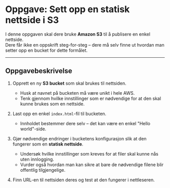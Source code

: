 # Oppgave: Sett opp en statisk nettside i S3

I denne oppgaven skal dere bruke **Amazon S3** til å publisere en enkel nettside.  
Dere får ikke en oppskrift steg-for-steg – dere må selv finne ut hvordan man setter opp en bucket for dette formålet.  

---

## Oppgavebeskrivelse

1. Opprett en ny **S3 bucket** som skal brukes til nettsiden.
   - Husk at navnet på bucketen må være unikt i hele AWS.  
   - Tenk gjennom hvilke innstillinger som er nødvendige for at den skal kunne brukes som en nettside.

2. Last opp en enkel `index.html`-fil til bucketen.
   - Innholdet bestemmer dere selv – det kan være en enkel "Hello world"-side.

3. Gjør nødvendige endringer i bucketens konfigurasjon slik at den fungerer som en **statisk nettside**.
   - Undersøk hvilke innstillinger som kreves for at filer skal kunne nås uten innlogging.  
   - Vurder også hvordan man kan sikre at bare de nødvendige filene blir offentlig tilgjengelige.

4. Finn URL-en til nettsiden deres og test at den fungerer i nettleseren.

